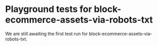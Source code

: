 # Playground tests for block-ecommerce-assets-via-robots-txt
We are still awaiting the first test run for block-ecommerce-assets-via-robots-txt.
